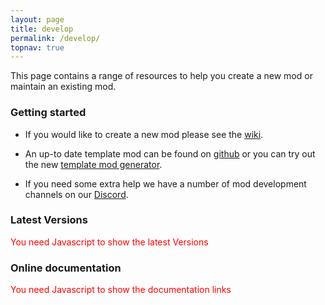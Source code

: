 ```yaml
---
layout: page
title: develop
permalink: /develop/
topnav: true
---
```


This page contains a range of resources to help you create a new mod or maintain an existing mod.

### Getting started

* If you would like to create a new mod please see the [wiki](http://fabricmc.net/wiki/start).

* An up-to date template mod can be found on [github](https://github.com/FabricMC/fabric-example-mod) or you can try out the new [template mod generator](./template).

* If you need some extra help we have a number of mod development channels on our [Discord](https://discord.gg/v6v4pMv).

### Latest Versions

<noscript style="color:red">You need Javascript to show the latest Versions</noscript>
<div class="fabric-component" data-component="Versions"></div>

### Online documentation

<noscript style="color:red">You need Javascript to show the documentation links</noscript>
<div class="fabric-component" data-component="Documentation"></div>

<script type="module" src="/scripts/main.js"></script>
<link href="/scripts/style.css" rel="stylesheet">
